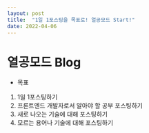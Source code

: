 ```yaml
---
layout: post
title:  "1일 1포스팅을 목표로! 열공모드 Start!"
date: 2022-04-06
---
```


# 열공모드 Blog

* 목표
1. 1일 1포스팅하기
2. 프론트엔드 개발자로서 알아야 할 공부 포스팅하기
3. 새로 나오는 기술에 대해 포스팅하기
4. 모르는 용어나 기술에 대해 포스팅하기
